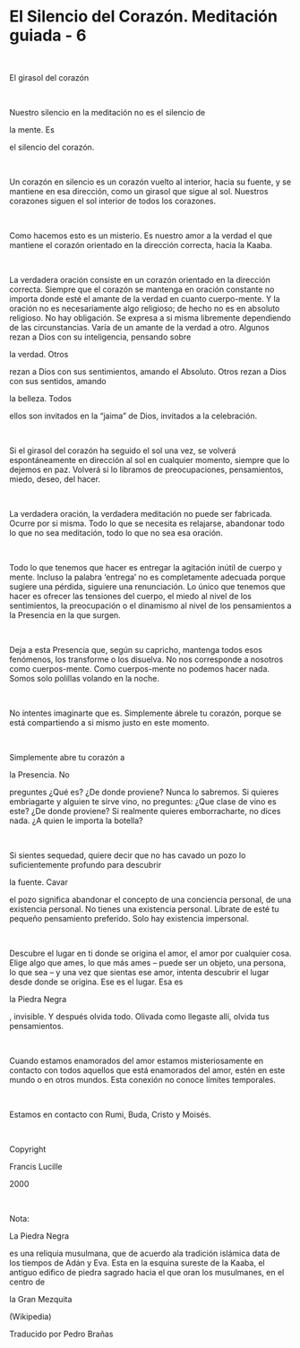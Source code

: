 # El Silencio del Corazón. Meditación guiada - 6


&nbsp;


 





El girasol del coraz&oacute;n






&nbsp;






Nuestro silencio en la meditaci&oacute;n no es el silencio de 





la mente. Es





 el silencio del coraz&oacute;n.






&nbsp;






Un coraz&oacute;n en silencio es un coraz&oacute;n vuelto al interior, hacia su fuente, y se mantiene en esa direcci&oacute;n, como un girasol que sigue al sol. Nuestros corazones siguen el sol interior de todos los corazones. 






&nbsp;






Como hacemos esto es un misterio. Es nuestro amor a la verdad el que mantiene el coraz&oacute;n orientado en la direcci&oacute;n correcta, hacia la Kaaba. 






&nbsp;






La verdadera oraci&oacute;n consiste en un coraz&oacute;n orientado en la direcci&oacute;n correcta. Siempre que el coraz&oacute;n se mantenga en oraci&oacute;n constante no importa donde est&eacute; el amante de la verdad en cuanto cuerpo-mente. Y la oraci&oacute;n no es necesariamente algo religioso; de hecho no es en absoluto religioso. No hay obligaci&oacute;n. Se expresa a si misma libremente dependiendo de las circunstancias. Var&iacute;a de un amante de la verdad a otro. Algunos rezan a Dios con su inteligencia, pensando sobre 





la verdad. Otros




 rezan a Dios con sus sentimientos, amando el Absoluto. Otros rezan a Dios con sus sentidos, amando 




la belleza. Todos





 ellos son invitados en la &ldquo;jaima&rdquo; de Dios, invitados a la celebraci&oacute;n.






&nbsp;






Si el girasol del coraz&oacute;n ha seguido el sol una vez, se volver&aacute; espont&aacute;neamente en direcci&oacute;n al sol en cualquier momento, siempre que lo dejemos en paz. Volver&aacute; si lo libramos de preocupaciones, pensamientos, miedo, deseo, del hacer.






&nbsp;






La verdadera oraci&oacute;n, la verdadera meditaci&oacute;n no puede ser fabricada. Ocurre por si misma. Todo lo que se necesita es relajarse, abandonar todo lo que no sea meditaci&oacute;n, todo lo que no sea esa oraci&oacute;n.






&nbsp;






Todo lo que tenemos que hacer es entregar la agitaci&oacute;n in&uacute;til de cuerpo y mente. Incluso la palabra &lsquo;entrega&rsquo; no es completamente adecuada porque sugiere una p&eacute;rdida, siguiere una renunciaci&oacute;n. Lo &uacute;nico que tenemos que hacer es ofrecer las tensiones del cuerpo, el miedo al nivel de los sentimientos, la preocupaci&oacute;n o el dinamismo al nivel de los pensamientos a la Presencia en la que surgen. 






&nbsp;






Deja a esta Presencia que, seg&uacute;n su capricho, mantenga todos esos fen&oacute;menos, los transforme o los disuelva. No nos corresponde a nosotros como cuerpos-mente. Como cuerpos-mente no podemos hacer nada. Somos solo polillas volando en la noche.






&nbsp;






No intentes imaginarte que es. Simplemente &aacute;brele tu coraz&oacute;n, porque se est&aacute; compartiendo a si mismo justo en este momento.






&nbsp;






Simplemente abre tu coraz&oacute;n a 





la Presencia. No





 preguntes &iquest;Qu&eacute; es? &iquest;De donde proviene? Nunca lo sabremos. Si quieres embriagarte y alguien te sirve vino, no preguntes: &iquest;Que clase de vino es este? &iquest;De donde proviene? Si realmente quieres emborracharte, no dices nada. &iquest;A quien le importa la botella?






&nbsp;






Si sientes sequedad, quiere decir que no has cavado un pozo lo suficientemente profundo para descubrir 





la fuente. Cavar





 el pozo significa abandonar el concepto de una conciencia personal, de una existencia personal. No tienes una existencia personal. L&iacute;brate de est&eacute; tu peque&ntilde;o pensamiento preferido. Solo hay existencia impersonal.






&nbsp;






Descubre el lugar en ti donde se origina el amor, el amor por cualquier cosa. Elige algo que ames, lo que m&aacute;s ames &ndash; puede ser un objeto, una persona, lo que sea &ndash; y una vez que sientas ese amor, intenta descubrir el lugar desde donde se origina. Ese es el lugar. Esa es 





la Piedra Negra





, invisible. Y despu&eacute;s olvida todo. Olivada como llegaste all&iacute;, olvida tus pensamientos.






&nbsp;






Cuando estamos enamorados del amor estamos misteriosamente en contacto con todos aquellos que est&aacute; enamorados del amor, est&eacute;n en este mundo o en otros mundos. Esta conexi&oacute;n no conoce l&iacute;mites temporales. 






&nbsp;






Estamos en contacto con Rumi, Buda, Cristo y Mois&eacute;s.






&nbsp;






Copyright





Francis Lucille





2000






&nbsp;






Nota: 





La Piedra Negra




 es una reliquia musulmana, que de acuerdo ala tradici&oacute;n isl&aacute;mica data de los tiempos de Ad&aacute;n y Eva. Esta en la esquina sureste de la Kaaba, el antiguo edifico de piedra sagrado hacia el que oran los musulmanes, en el centro de 




la Gran Mezquita





 (Wikipedia)





Traducido por Pedro Bra&ntilde;as






